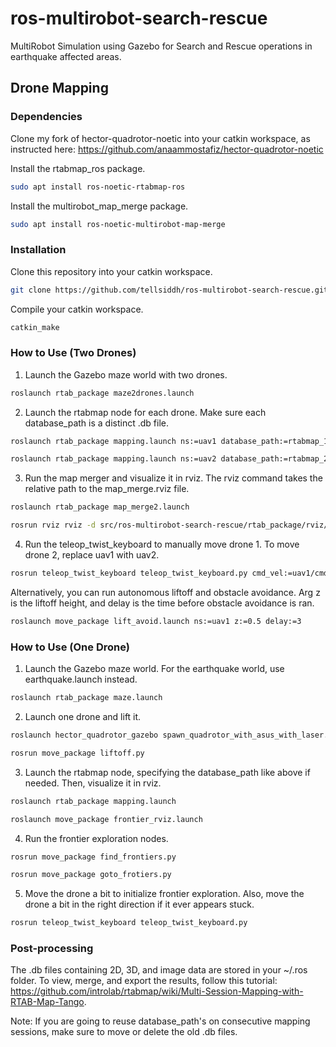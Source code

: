 # ros-multirobot-search-rescue

MultiRobot Simulation using Gazebo for Search and Rescue operations in earthquake affected areas.

## Drone Mapping

### Dependencies
 Clone my fork of hector-quadrotor-noetic into your catkin workspace, as instructed here: https://github.com/anaammostafiz/hector-quadrotor-noetic

Install the rtabmap_ros package.
```sh
sudo apt install ros-noetic-rtabmap-ros
```
Install the multirobot_map_merge package.
```sh
sudo apt install ros-noetic-multirobot-map-merge
```
### Installation
Clone this repository into your catkin workspace.
```sh
git clone https://github.com/tellsiddh/ros-multirobot-search-rescue.git
```
Compile your catkin workspace.
```sh
catkin_make
```
### How to Use (Two Drones)
1. Launch the Gazebo maze world with two drones.
```sh
roslaunch rtab_package maze2drones.launch
```
2. Launch the rtabmap node for each drone. Make sure each database_path is a distinct .db file.
```sh
roslaunch rtab_package mapping.launch ns:=uav1 database_path:=rtabmap_1.db
```
```sh
roslaunch rtab_package mapping.launch ns:=uav2 database_path:=rtabmap_2.db
```
3. Run the map merger and visualize it in rviz. The rviz command takes the relative path to the map_merge.rviz file.  
```sh
roslaunch rtab_package map_merge2.launch
```
```sh
rosrun rviz rviz -d src/ros-multirobot-search-rescue/rtab_package/rviz/map_merge.rviz
```
4. Run the teleop_twist_keyboard to manually move drone 1. To move drone 2, replace uav1 with uav2.
```sh
rosrun teleop_twist_keyboard teleop_twist_keyboard.py cmd_vel:=uav1/cmd_vel
```
Alternatively, you can run autonomous liftoff and obstacle avoidance. Arg z is the liftoff height, and delay is the time before obstacle avoidance is ran.
```sh
roslaunch move_package lift_avoid.launch ns:=uav1 z:=0.5 delay:=3
```

### How to Use (One Drone)
1. Launch the Gazebo maze world. For the earthquake world, use earthquake.launch instead.
```sh
roslaunch rtab_package maze.launch
```
2. Launch one drone and lift it.
```sh
roslaunch hector_quadrotor_gazebo spawn_quadrotor_with_asus_with_laser.launch
```
```sh
rosrun move_package liftoff.py
```
3. Launch the rtabmap node, specifying the database_path like above if needed. Then, visualize it in rviz. 
```sh
roslaunch rtab_package mapping.launch
```
```sh
roslaunch move_package frontier_rviz.launch
```
4. Run the frontier exploration nodes.
```sh
rosrun move_package find_frontiers.py
```
```sh
rosrun move_package goto_frotiers.py
```
5. Move the drone a bit to initialize frontier exploration. Also, move the drone a bit in the right direction if it ever appears stuck.
```sh
rosrun teleop_twist_keyboard teleop_twist_keyboard.py
```

### Post-processing
The .db files containing 2D, 3D, and image data are stored in your ~/.ros folder. To view, merge, and export the results, follow this tutorial: https://github.com/introlab/rtabmap/wiki/Multi-Session-Mapping-with-RTAB-Map-Tango.

Note: If you are going to reuse database_path's on consecutive mapping sessions, make sure to move or delete the old .db files.